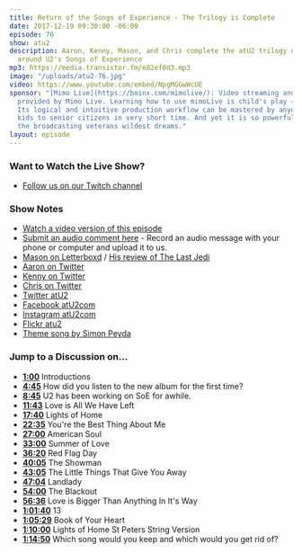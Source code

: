 ```yaml
---
title: Return of the Songs of Experience - The Trilogy is Complete
date: 2017-12-19 09:30:00 -06:00
episode: 76
show: atu2
description: Aaron, Kenny, Mason, and Chris complete the atU2 trilogy of discussions
  around U2's Songs of Experience
mp3: https://media.transistor.fm/e82ef0d3.mp3
image: "/uploads/atu2-76.jpg"
video: https://www.youtube.com/embed/NpgMGGwWcUE
sponsor: "[Mimo Live](https://boinx.com/mimolive/): Video streaming and production
  provided by Mimo Live. Learning how to use mimoLive is child's play – literally.
  Its logical and intuitive production workflow can be mastered by anyone from school
  kids to senior citizens in very short time. And yet it is so powerful, it also satisfies
  the broadcasting veterans wildest dreams."
layout: episode
---
```


### Want to Watch the Live Show?

* [Follow us on our Twitch channel](https://www.twitch.tv/goodstuff_fm)

### Show Notes

* [Watch a video version of this episode](https://www.youtube.com/watch?v=NpgMGGwWcUE)
* [Submit an audio comment here](https://www.dropbox.com/request/GA6MTwhVo618jrGPyDuE) - Record an audio message with your phone or computer and upload it to us.
* [Mason on Letterboxd](https://letterboxd.com/masonmerritt/) / [His review of The Last Jedi](https://letterboxd.com/masonmerritt/film/star-wars-the-last-jedi/1/)
* [Aaron on Twitter](https://twitter.com/ivanobe)
* [Kenny on Twitter](https://twitter.com/singnomore)
* [Chris on Twitter](https://twitter.com/iChris)
* [Twitter atU2](https://twitter.com/atu2)
* [Facebook atU2com](https://www.facebook.com/atu2com)
* [Instagram atU2com](https://www.instagram.com/atu2com/)
* [Flickr atu2](https://www.flickr.com/photos/atu2com/)
* [Theme song by Simon Peyda](https://simonpeyda.wordpress.com/2016/04/06/how-to-dismantle-a-sirens-song-the-making-of-a-podcast-theme/)

### Jump to a Discussion on...

* **[1:00](#t=1:00)** Introductions
* **[4:45](#t=4:45)** How did you listen to the new album for the first time?
* **[8:45](#t=8:45)** U2 has been working on SoE for awhile.
* **[11:43](#t=11:43)** Love is All We Have Left
* **[17:40](#t=17:40)** Lights of Home
* **[22:35](#t=22:35)** You're the Best Thing About Me
* **[27:00](#t=27:00)** American Soul
* **[33:00](#t=33:00)** Summer of Love
* **[36:20](#t=36:20)** Red Flag Day
* **[40:05](#t=40:05)** The Showman
* **[43:05](#t=43:05)** The Little Things That Give You Away
* **[47:04](#t=47:04)** Landlady
* **[54:00](#t=54:00)** The Blackout
* **[56:36](#t=56:36)** Love is Bigger Than Anything In It's Way
* **[1:01:40](#t=1:01:40)** 13
* **[1:05:29](#t=1:05:29)** Book of Your Heart
* **[1:10:00](#t=1:10:00)** Lights of Home St Peters String Version
* **[1:14:50](#t=1:14:50)** Which song would you keep and which would you get rid of?
